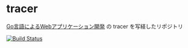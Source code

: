 # tracer
[Go言語によるWebアプリケーション開発](https://www.oreilly.co.jp/books/9784873117522/) の tracer を写経したリポジトリ

[![Build Status](https://travis-ci.org/MiyamotoTa/tracer.svg?branch=master)](https://travis-ci.org/MiyamotoTa/tracer)
